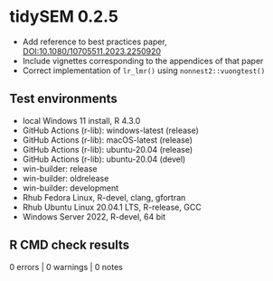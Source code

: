 # tidySEM 0.2.5

* Add reference to best practices paper, <DOI:10.1080/10705511.2023.2250920>
* Include vignettes corresponding to the appendices of that paper
* Correct implementation of `lr_lmr()` using `nonnest2::vuongtest()`

## Test environments

* local Windows 11 install, R 4.3.0
* GitHub Actions (r-lib): windows-latest (release)
* GitHub Actions (r-lib): macOS-latest (release)
* GitHub Actions (r-lib): ubuntu-20.04 (release)
* GitHub Actions (r-lib): ubuntu-20.04 (devel)
* win-builder: release
* win-builder: oldrelease
* win-builder: development
* Rhub Fedora Linux, R-devel, clang, gfortran
* Rhub Ubuntu Linux 20.04.1 LTS, R-release, GCC
* Windows Server 2022, R-devel, 64 bit

## R CMD check results

0 errors | 0 warnings | 0 notes
